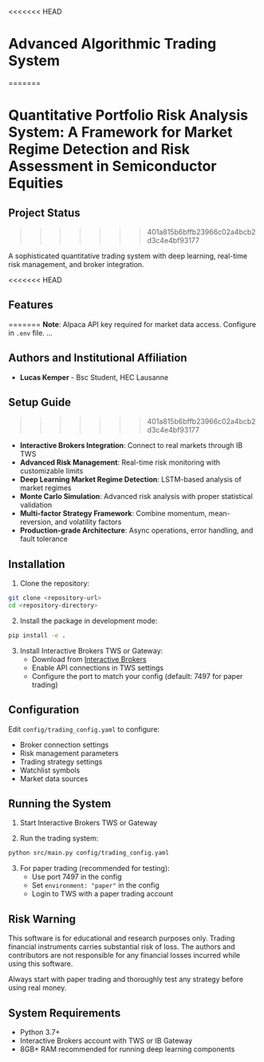 <<<<<<< HEAD
# Advanced Algorithmic Trading System
=======
# Quantitative Portfolio Risk Analysis System: A Framework for Market Regime Detection and Risk Assessment in Semiconductor Equities
## Project Status
>>>>>>> 401a815b6bffb23966c02a4bcb2d3c4e4bf93177

A sophisticated quantitative trading system with deep learning, real-time risk management, and broker integration.

<<<<<<< HEAD
## Features
=======
**Note**: Alpaca API key required for market data access. Configure in `.env` file.
...
## Authors and Institutional Affiliation
- **Lucas Kemper** - Bsc Student, HEC Lausanne
## Setup Guide
>>>>>>> 401a815b6bffb23966c02a4bcb2d3c4e4bf93177

- **Interactive Brokers Integration**: Connect to real markets through IB TWS
- **Advanced Risk Management**: Real-time risk monitoring with customizable limits
- **Deep Learning Market Regime Detection**: LSTM-based analysis of market regimes
- **Monte Carlo Simulation**: Advanced risk analysis with proper statistical validation
- **Multi-factor Strategy Framework**: Combine momentum, mean-reversion, and volatility factors
- **Production-grade Architecture**: Async operations, error handling, and fault tolerance

## Installation

1. Clone the repository:
```bash
git clone <repository-url>
cd <repository-directory>
```

2. Install the package in development mode:
```bash
pip install -e .
```

3. Install Interactive Brokers TWS or Gateway:
   - Download from [Interactive Brokers](https://www.interactivebrokers.com/en/index.php?f=16457)
   - Enable API connections in TWS settings
   - Configure the port to match your config (default: 7497 for paper trading)

## Configuration

Edit `config/trading_config.yaml` to configure:

- Broker connection settings
- Risk management parameters
- Trading strategy settings
- Watchlist symbols
- Market data sources

## Running the System

1. Start Interactive Brokers TWS or Gateway

2. Run the trading system:
```bash
python src/main.py config/trading_config.yaml
```

3. For paper trading (recommended for testing):
   - Use port 7497 in the config
   - Set `environment: "paper"` in the config
   - Login to TWS with a paper trading account

## Risk Warning

This software is for educational and research purposes only. Trading financial instruments carries substantial risk of loss. The authors and contributors are not responsible for any financial losses incurred while using this software.

Always start with paper trading and thoroughly test any strategy before using real money.

## System Requirements

- Python 3.7+
- Interactive Brokers account with TWS or IB Gateway
- 8GB+ RAM recommended for running deep learning components

